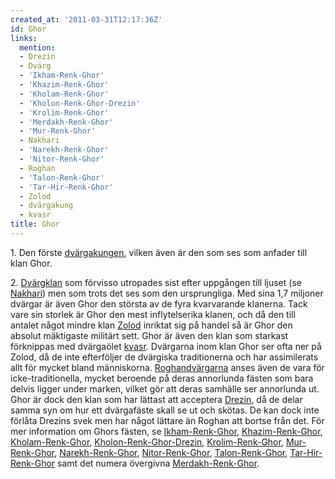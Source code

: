 ```yaml
---
created_at: '2011-03-31T12:17:36Z'
id: Ghor
links:
  mention:
  - Drezin
  - Dvärg
  - 'Ikham-Renk-Ghor'
  - 'Khazim-Renk-Ghor'
  - 'Kholam-Renk-Ghor'
  - 'Kholon-Renk-Ghor-Drezin'
  - 'Krolim-Renk-Ghor'
  - 'Merdakh-Renk-Ghor'
  - 'Mur-Renk-Ghor'
  - Nakhari
  - 'Narekh-Renk-Ghor'
  - 'Nitor-Renk-Ghor'
  - Roghan
  - 'Talon-Renk-Ghor'
  - 'Tar-Hir-Renk-Ghor'
  - Zolod
  - dvärgakung
  - kvasr
title: Ghor
---
```


1\. Den förste [dvärgakungen], vilken även är den som ses som anfader till klan Ghor.

2\. [Dvärgklan] som förvisso utropades sist efter uppgången till ljuset (se [Nakhari]) men som trots
det ses som den ursprungliga. Med sina 1,7 miljoner dvärgar är även Ghor den största av de fyra
kvarvarande klanerna. Tack vare sin storlek är Ghor den mest inflytelserika klanen, och då den till
antalet något mindre klan [Zolod] inriktat sig på handel så är Ghor den absolut mäktigaste militärt
sett. Ghor är även den klan som starkast förknippas med dvärgaölet [kvasr]. Dvärgarna inom klan Ghor
ser ofta ner på Zolod, då de inte efterföljer de dvärgiska traditionerna och har assimilerats allt
för mycket bland människorna. [Roghandvärgarna] anses även de vara för icke-traditionella, mycket
beroende på deras annorlunda fästen som bara delvis ligger under marken, vilket gör att deras
samhälle ser annorlunda ut. Ghor är dock den klan som har lättast att acceptera [Drezin], då de
delar samma syn om hur ett dvärgafäste skall se ut och skötas. De kan dock inte förlåta Drezins svek
men har något lättare än Roghan att bortse från det. För mer information om Ghors fästen, se
[Ikham-Renk-Ghor], [Khazim-Renk-Ghor], [Kholam-Renk-Ghor], [Kholon-Renk-Ghor-Drezin],
[Krolim-Renk-Ghor], [Mur-Renk-Ghor], [Narekh-Renk-Ghor], [Nitor-Renk-Ghor], [Talon-Renk-Ghor],
[Tar-Hir-Renk-Ghor] samt det numera övergivna [Merdakh-Renk-Ghor].

  [dvärgakungen]: dvärgakung
  [Dvärgklan]: Dvärg
  [Nakhari]: Nakhari
  [Zolod]: Zolod
  [kvasr]: kvasr
  [Roghandvärgarna]: Roghan
  [Drezin]: Drezin
  [Ikham-Renk-Ghor]: Ikham-Renk-Ghor
  [Khazim-Renk-Ghor]: Khazim-Renk-Ghor
  [Kholam-Renk-Ghor]: Kholam-Renk-Ghor
  [Kholon-Renk-Ghor-Drezin]: Kholon-Renk-Ghor-Drezin
  [Krolim-Renk-Ghor]: Krolim-Renk-Ghor
  [Mur-Renk-Ghor]: Mur-Renk-Ghor
  [Narekh-Renk-Ghor]: Narekh-Renk-Ghor
  [Nitor-Renk-Ghor]: Nitor-Renk-Ghor
  [Talon-Renk-Ghor]: Talon-Renk-Ghor
  [Tar-Hir-Renk-Ghor]: Tar-Hir-Renk-Ghor
  [Merdakh-Renk-Ghor]: Merdakh-Renk-Ghor
